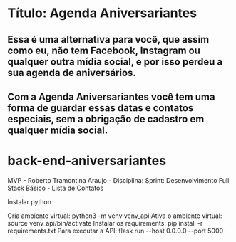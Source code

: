 # Título: Agenda Aniversariantes 
## Essa é uma alternativa para você, que assim como eu, não tem Facebook, Instagram ou qualquer outra mídia social, e por isso perdeu a sua agenda de aniversários. 
## Com a Agenda Aniversariantes você tem uma forma de guardar essas datas e contatos especiais, sem a obrigação de cadastro em qualquer mídia social.  

# back-end-aniversariantes
MVP - Roberto Tramontina Araujo - Disciplina: Sprint: Desenvolvimento Full Stack Básico - Lista de Contatos


Instalar python

Cria ambiente virtual: python3 -m venv venv_api
Ativa o ambiente virtual: source venv_api/bin/activate
Instalar os requirements: pip install -r requirements.txt
Para executar a API: flask run --host 0.0.0.0 --port 5000
